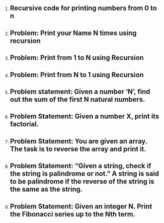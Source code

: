 1. ## Recursive code for printing numbers from 0 to n

2. ## Problem: Print your Name N times using recursion

3. ## Problem: Print from 1 to N using Recursion

4. ## Problem: Print from N to 1 using Recursion

5. ## Problem statement: Given a number ‘N’, find out the sum of the first N natural numbers.

6. ## Problem Statement: Given a number X, print its factorial.

7. ## Problem Statement: You are given an array. The task is to reverse the array and print it.

8. ## Problem Statement: “Given a string, check if the string is palindrome or not.” A string is said to be palindrome if the reverse of the string is the same as the string.

9. ## Problem Statement: Given an integer N. Print the Fibonacci series up to the Nth term.
